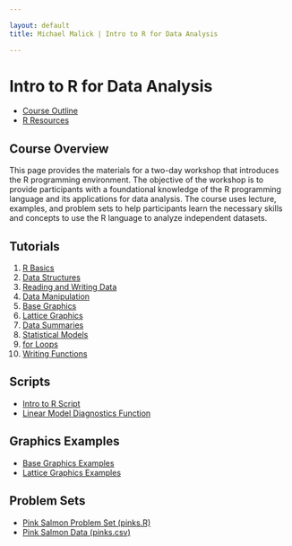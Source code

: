 ```yaml
---

layout: default
title: Michael Malick | Intro to R for Data Analysis

---
```



# Intro to R for Data Analysis


* <a href="/r-intro/outline.html">Course Outline</a>
* <a href="/r-intro/resources.html">R Resources</a>
   <!-- <a href="#overview">Course Overview</a> </br> -->
   <!-- <a href="#tutorials">Tutorials</a> </br> -->
   <!-- <a href="#scripts">Scripts</a> </br> -->
   <!-- <a href="#graphicsexamples">Graphics Examples</a> </br> -->
   <!-- <a href="#problems">Problem Sets</a> </br> -->


## Course Overview
<a id="overview"></a>
This page provides the materials for a two-day workshop that
introduces the R programming environment. The objective of the
workshop is to provide participants with a foundational knowledge of
the R programming language and its applications for data analysis.
The course uses lecture, examples, and problem sets to help
participants learn the necessary skills and concepts to use the R
language to analyze independent datasets.


## Tutorials
<a id="tutorials"></a>

1.  [R Basics][T1]
2.  [Data Structures][T2]
3.  [Reading and Writing Data][T3]
4.  [Data Manipulation][T4]
5.  [Base Graphics][T5]
6.  [Lattice Graphics][T6]
7.  [Data Summaries][T7]
8.  [Statistical Models][T8]
9.  [for Loops][T9]
10. [Writing Functions][T10]


## Scripts
<a id="scripts"></a>

* [Intro to R Script][script1]
* [Linear Model Diagnostics Function][script2]

[script1]: /r-intro/scripts/script_intro_r.R
[script2]: /r-intro/scripts/script_lm_diag.R


## Graphics Examples
<a id="graphicsexamples"></a>

* [Base Graphics Examples][E1]
* [Lattice Graphics Examples][E2]


## Problem Sets
<a id="problems"></a>

* [Pink Salmon Problem Set (pinks.R)][P1]
* [Pink Salmon Data (pinks.csv)][P2]

[P1]: /r-intro/problems/pinks.R
[P2]: /r-intro/problems/pinks.csv


[T1]:  https://s3-us-west-2.amazonaws.com/michaelmalick-com-public/r-intro/1_basics.pdf
[T2]:  https://s3-us-west-2.amazonaws.com/michaelmalick-com-public/r-intro/2_data_structures.pdf
[T3]:  https://s3-us-west-2.amazonaws.com/michaelmalick-com-public/r-intro/3_reading_writing_data.pdf
[T4]:  https://s3-us-west-2.amazonaws.com/michaelmalick-com-public/r-intro/4_data_manipulation.pdf
[T5]:  https://s3-us-west-2.amazonaws.com/michaelmalick-com-public/r-intro/5_base_graphics.pdf
[T6]:  https://s3-us-west-2.amazonaws.com/michaelmalick-com-public/r-intro/6_lattice_graphics.pdf
[T7]:  https://s3-us-west-2.amazonaws.com/michaelmalick-com-public/r-intro/7_data_summaries.pdf
[T8]:  https://s3-us-west-2.amazonaws.com/michaelmalick-com-public/r-intro/8_statistical_models.pdf
[T9]:  https://s3-us-west-2.amazonaws.com/michaelmalick-com-public/r-intro/9_for_loops.pdf
[T10]: https://s3-us-west-2.amazonaws.com/michaelmalick-com-public/r-intro/10_writing_functions.pdf

[E1]: https://s3-us-west-2.amazonaws.com/michaelmalick-com-public/r-intro/example_base_graphics.pdf
[E2]: https://s3-us-west-2.amazonaws.com/michaelmalick-com-public/r-intro/example_lattice_graphics.pdf


